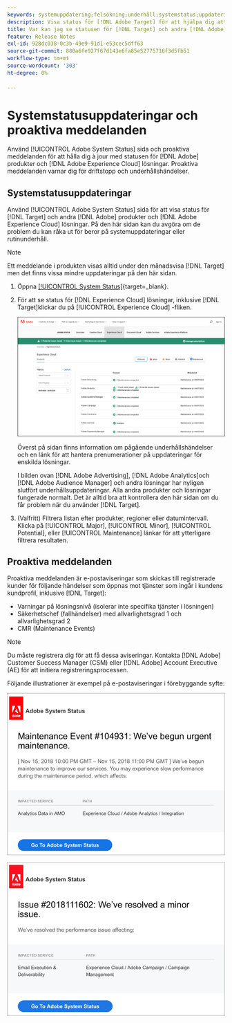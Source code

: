 ```yaml
---
keywords: systemuppdatering;felsökning;underhåll;systemstatus;uppdateringsstatus
description: Visa status för [!DNL Adobe Target] för att hjälpa dig att avgöra om de problem du kan råka ut för beror på systemuppdateringar eller rutinunderhåll.
title: Var kan jag se statusen för [!DNL Target] och andra [!DNL Adobe] Produkter?
feature: Release Notes
exl-id: 928dc038-0c3b-49e9-91d1-e53cec5dff63
source-git-commit: 880a6fe927f67d143e6fa85e52775716f3d5fb51
workflow-type: tm+mt
source-wordcount: '303'
ht-degree: 0%

---
```


# Systemstatusuppdateringar och proaktiva meddelanden

Använd [!UICONTROL Adobe System Status] sida och proaktiva meddelanden för att hålla dig à jour med statusen för [!DNL Adobe] produkter och [!DNL Adobe Experience Cloud] lösningar. Proaktiva meddelanden varnar dig för driftstopp och underhållshändelser.

## Systemstatusuppdateringar

Använd [!UICONTROL Adobe System Status] sida för att visa status för [!DNL Target] och andra [!DNL Adobe] produkter och [!DNL Adobe Experience Cloud] lösningar. På den här sidan kan du avgöra om de problem du kan råka ut för beror på systemuppdateringar eller rutinunderhåll.

>[!NOTE]
>
>Ett meddelande i produkten visas alltid under den månadsvisa [!DNL Target] men det finns vissa mindre uppdateringar på den här sidan.

1. Öppna [[!UICONTROL System Status]](https://status.adobe.com/){target=_blank}.

1. För att se status för [!DNL Experience Cloud] lösningar, inklusive [!DNL Target]klickar du på [!UICONTROL Experience Cloud] -fliken.

   ![system_status, bild](assets/system_status.png)

   Överst på sidan finns information om pågående underhållshändelser och en länk för att hantera prenumerationer på uppdateringar för enskilda lösningar.

   I bilden ovan [!DNL Adobe Advertising], [!DNL Adobe Analytics]och [!DNL Adobe Audience Manager] och andra lösningar har nyligen slutfört underhållsuppdateringar. Alla andra produkter och lösningar fungerade normalt. Det är alltid bra att kontrollera den här sidan om du får problem när du använder [!DNL Target].

1. (Valfritt) Filtrera listan efter produkter, regioner eller datumintervall. Klicka på [!UICONTROL Major], [!UICONTROL Minor], [!UICONTROL Potential], eller [!UICONTROL Maintenance] länkar för att ytterligare filtrera resultaten.

## Proaktiva meddelanden

Proaktiva meddelanden är e-postaviseringar som skickas till registrerade kunder för följande händelser som öppnas mot tjänster som ingår i kundens kundprofil, inklusive [!DNL Target]:

* Varningar på lösningsnivå (isolerar inte specifika tjänster i lösningen)
* Säkerhetschef (fallhändelser) med allvarlighetsgrad 1 och allvarlighetsgrad 2
* CMR (Maintenance Events)

>[!NOTE]
>
>Du måste registrera dig för att få dessa aviseringar. Kontakta [!DNL Adobe] Customer Success Manager (CSM) eller [!DNL Adobe] Account Executive (AE) för att initiera registreringsprocessen.

Följande illustrationer är exempel på e-postaviseringar i förebyggande syfte:

![Proaktiv avisering 1](/help/main/r-release-notes/assets/proactive-notification-1.png)

![Proaktiv avisering 2](/help/main/r-release-notes/assets/proactive-notification-2.png)
